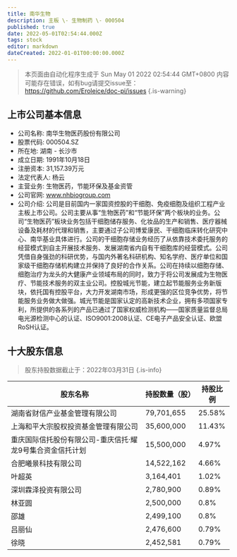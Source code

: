 ```yaml
---
title: 南华生物
description: 主板 \- 生物制药 \- 000504
published: true
date: 2022-05-01T02:54:44.000Z
tags: stock
editor: markdown
dateCreated: 2022-01-01T00:00:00.000Z
---
```


> 本页面由自动化程序生成于 Sun May 01 2022 02:54:44 GMT+0800
> 内容可能存在错误，如有bug请提交issue至：https://github.com/Eroleice/doc-pi/issues
{.is-warning}

## 上市公司基本信息
- 公司名称: 南华生物医药股份有限公司
- 股票代码: 000504.SZ
- 所在地: 湖南 - 长沙市
- 成立日期: 1991年10月18日
- 注册资本: 31,157.39万元
- 法定代表人: 杨云
- 主营业务: 生物医药，节能环保及基金资管
- 公司官网: www.nhbiogroup.com
- 公司介绍: 公司是目前国内一家国资控股的干细胞、免疫细胞及组织工程产业主板上市公司。公司主要从事“生物医药”和“节能环保”两个板块的业务。公司“生物医药”板块业务包括干细胞储存服务、化妆品的生产和销售、医疗器械设备及耗材的代理和销售，主要通过子公司博爱康民、干细胞临床转化研究中心、南华基业具体进行。公司的干细胞存储业务经历了从依靠技术委托服务的经营模式到自主开展技术服务、发展湖南省内自有干细胞库的经营模式。公司凭借自身强劲的科研优势，与国内外著名科研机构、知名学府、医疗单位和国家级干细胞存储机构建立并保持了良好的合作关系。公司在持续以细胞存储、细胞治疗为龙头的大健康产业领域布局的同时，致力于将公司发展成为生物医疗、节能技术服务的双主业公司。控股城光节能，建立起节能服务业务新版块，依托国有控股平台，大力开发湖南市场，形成更强的区位竞争优势，将节能服务业务做大做强。城光节能是国家认定的高新技术企业，拥有多项国家专利，所提供的各系列的产品已通过了国家权威检测机构——国家质量监督总局电光源检测中心的认证、ISO9001:2008认证、CE电子产品安全认证、欧盟RoSH认证。


## 十大股东信息
> 股东持股数据截止于：2022年03月31日
{.is-info}

| 股东名称 | 持股数量（股） | 持股比例 |
| --- | --- | --- |
| 湖南省财信产业基金管理有限公司 | 79,701,655 | 25.58% |
| 上海和平大宗股权投资基金管理有限公司 | 35,600,000 | 11.43% |
| 重庆国际信托股份有限公司-重庆信托·耀龙9号集合资金信托计划 | 15,500,000 | 4.97% |
| 合肥曦景科技有限公司 | 14,522,162 | 4.66% |
| 叶超英 | 3,164,401 | 1.02% |
| 深圳霖泽投资有限公司 | 2,780,900 | 0.89% |
| 林亚圆 | 2,500,000 | 0.8% |
| 邵雄 | 2,499,100 | 0.8% |
| 吕丽仙 | 2,476,600 | 0.79% |
| 徐晓 | 2,452,581 | 0.79% |




